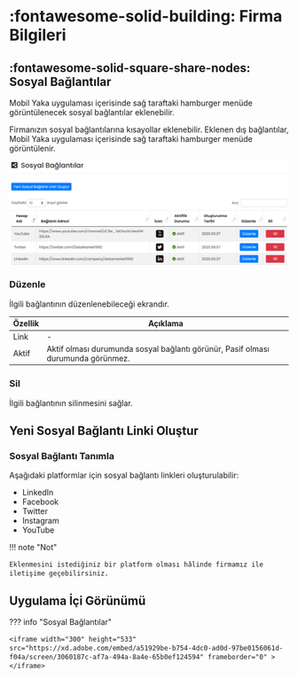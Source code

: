# :fontawesome-solid-building: Firma Bilgileri

## :fontawesome-solid-square-share-nodes: Sosyal Bağlantılar

Mobil Yaka uygulaması içerisinde sağ taraftaki hamburger menüde görüntülenecek sosyal bağlantılar eklenebilir.

Firmanızın sosyal bağlantılarına kısayollar eklenebilir. Eklenen dış bağlantılar, Mobil Yaka uygulaması içerisinde sağ taraftaki hamburger menüde görüntülenir.

![](./images/sosyalBaglantilar.png)

### Düzenle

İlgili bağlantının düzenlenebileceği ekrandır.

| Özellik              | Açıklama                                                     |
| -------------------- | ------------------------------------------------------------ |
| Link                 | -                                                            |
| Aktif                | Aktif olması durumunda sosyal bağlantı görünür, Pasif olması durumunda görünmez. |

### Sil

İlgili bağlantının silinmesini sağlar.

## Yeni Sosyal Bağlantı Linki Oluştur

### <a name="sosyal-baglanti-tanimla"></a>Sosyal Bağlantı Tanımla

Aşağıdaki platformlar için sosyal bağlantı linkleri oluşturulabilir:

- LinkedIn
- Facebook
- Twitter
- Instagram
- YouTube

!!! note "Not"

    Eklenmesini istediğiniz bir platform olması hâlinde firmamız ile iletişime geçebilirsiniz.

## Uygulama İçi Görünümü

??? info "Sosyal Bağlantılar"

    <iframe width="300" height="533" src="https://xd.adobe.com/embed/a51929be-b754-4dc0-ad0d-97be0156061d-f04a/screen/3060187c-af7a-494a-8a4e-65b0ef124594" frameborder="0" ></iframe>
